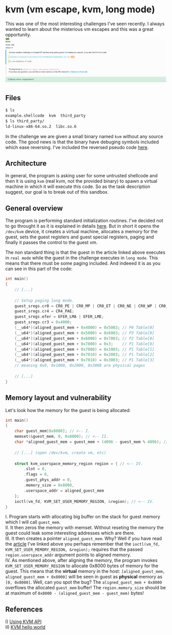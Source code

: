 # kvm (vm escape, kvm, long mode)
This was one of the most interesting challenges I've seen recently. I always wanted to learn about the misterious vm escapes and this was a great opportunity.
![](img/task.png)

## Files
```bash
$ ls
example.shellcode  kvm  third_party
$ ls third_party/
ld-linux-x86-64.so.2  libc.so.6
```

In the challenge we are given a small binary named `kvm` without any source code. The good news is that the binary have debuging symbols included which ease reversing. I've included the reversed pseudo code [here](kvm_source.c).

## Architecture
In general, the program is asking user for some untrusted shellcode and then it is using `kvm` (real kvm, not the provided binary) to spawn a virtual machine in which it will execute this code. So as the task description suggest, our goal is to break out of this sandbox.

## General overview
The program is performing standard initialization routines. I've decided not to go throught it as it is explained in details [here](https://lwn.net/Articles/658511/). But in short it opens the `/dev/kvm` device, it creates a virtual machine, allocates a memory for the guest, sets the guest registers and guest special registers, paging and finally it passes the control to the guest vm.

The non standard thing is that the guest in the article linked above executes in `real mode` while the guest in the challenge executes in `long mode`. This means that there must be some paging included. And indeeed it is as you can see in this part of the code:

```c
int main()
{
    // [...]

    // Setup paging long mode.
    guest_sregs.cr0 = CR0_PE | CR0_MP | CR0_ET | CR0_NE | CR0_WP | CR0_AM | CR0_PG;
    guest_sregs.cr4 = CR4_PAE;
    guest_sregs.efer = EFER_LMA | EFER_LME;
    guest_sregs.cr3 = 0x4000;
    (__u64*)(aligned_guest_mem + 0x4000) = 0x5003; // P4 Table[0]
    (__u64*)(aligned_guest_mem + 0x5000) = 0x6003; // P3 Table[0]
    (__u64*)(aligned_guest_mem + 0x6000) = 0x7003; // P2 Table[0]
    (__u64*)(aligned_guest_mem + 0x7000) = 0x3;    // P1 Table[0]
    (__u64*)(aligned_guest_mem + 0x7008) = 0x1003; // P1 Table[1]
    (__u64*)(aligned_guest_mem + 0x7010) = 0x2003; // P1 Table[2]
    (__u64*)(aligned_guest_mem + 0x7018) = 0x3003; // P1 Table[3]
    // meaning 0x0, 0x1000, 0x2000, 0x3000 are physical pages

    // [...]
}
```

## Memory layout and vulnerability
Let's look how the memory for the guest is being allocated:

```c
int main()
{
    char guest_mem[0x8000]; // <-- I.
    memset(&guest_mem, 0, 0x8000); // <-- II.
    char *aligned_guest_mem = guest_mem + (4096 - guest_mem % 4096); // <-- III.

    // [...] (open /dev/kvm, create vm, etc)

    struct kvm_userspace_memory_region region = { // <-- IV.
        .slot = 0,
        .flags = 0,
        .guest_phys_addr = 0,
        .memory_size = 0x8000,
        .userspace_addr = aligned_guest_mem
    };
    ioctl(vm_fd, KVM_SET_USER_MEMORY_REGION, &region); // <-- IV.
}
```
I. Program starts with allocating big buffer on the stack for guest memory which I will call `guest_mem`.</br>
II. It then zeros the memory with memset. Without reseting the memory the guest could leak some interesting addresses which are there.</br>
III. It then creates a pointer `aligned_guest_mem`. Why? Well if you have read the [article](https://lwn.net/Articles/658511/) I've linked above you perhaps remember that the `ioctl(vm_fd, KVM_SET_USER_MEMORY_REGION, &region);` requires that the passed `region.userspace_addr` argument points to aligned memory.</br>
IV. As mentioned above, after aligning the memory, the program invokes `KVM_SET_USER_MEMORY_REGION` to allocate 0x8000 bytes of memory for the guest.
This means that the <b>virtual</b> memory in the host: `[aligned_guest_mem, aligned_guest_mem + 0x8000]` will be seen in guest as <b>physical</b> memory as `[0, 0x8000]`. Well, can you spot the bug? The `aligned_guest_mem + 0x8000` overflows the allocated `guest_mem` buffer! The `region.memory_size` should be at maximum of `0x8000 - (aligned_guest_mem - guest_mem)` bytes!</br> 

## References
I) [Using KVM API](https://lwn.net/Articles/658511/)<br>
II) [KVM hello world](https://github.com/dpw/kvm-hello-world)</br>